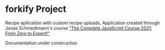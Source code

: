# forkify Project

Recipe apllication with custom recipe uploads,
Application created through Jonas Schmedtmann's course 
["The Complete JavaScript Course 2021: From Zero to Expert!"](https://www.udemy.com/course/the-complete-javascript-course/)

Documentation under construction